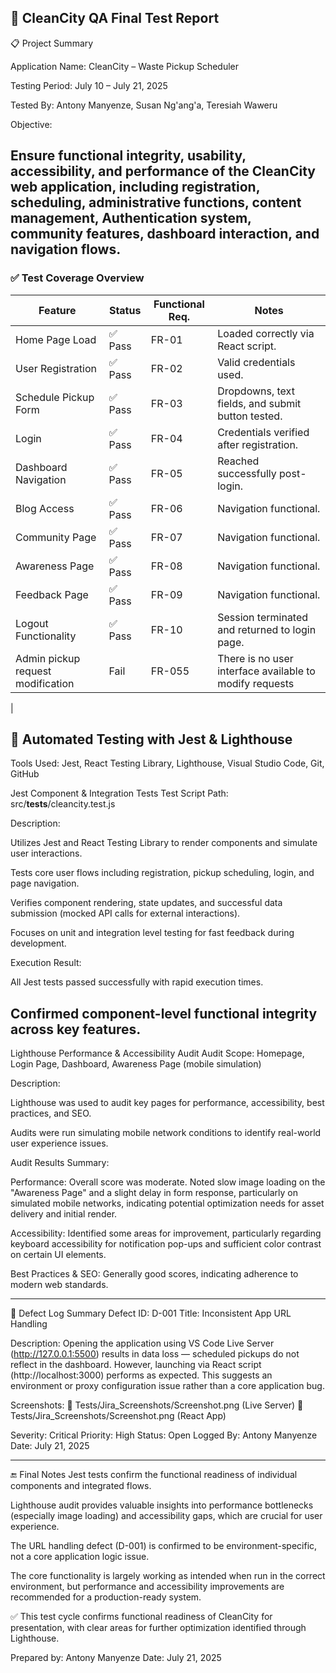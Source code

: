 🧪 CleanCity QA Final Test Report
---
📋 Project Summary

Application Name: CleanCity – Waste Pickup Scheduler<br>

Testing Period: July 10 – July 21, 2025 <br>

Tested By: Antony Manyenze, Susan Ng'ang'a, Teresiah Waweru

Objective:

Ensure functional integrity, usability, accessibility, and performance of the CleanCity web application, including registration, scheduling, administrative functions, content management, Authentication system, community features, dashboard interaction, and navigation flows.
---
### ✅ Test Coverage Overview
| Feature              | Status | Functional Req. | Notes                                             |
| -------------------- | ------ | -------------- | ------------------------------------------------- |
| Home Page Load       | ✅ Pass | FR-01       | Loaded correctly via React script.                |
| User Registration    | ✅ Pass | FR-02          | Valid credentials used.                           |
| Schedule Pickup Form | ✅ Pass | FR-03          | Dropdowns, text fields, and submit button tested. |
| Login                | ✅ Pass | FR-04          | Credentials verified after registration.          |
| Dashboard Navigation | ✅ Pass | FR-05          | Reached successfully post-login.                  |
| Blog Access         | ✅ Pass | FR-06          | Navigation functional.                            |
| Community Page      | ✅ Pass | FR-07          | Navigation functional.                            |
| Awareness Page      | ✅ Pass | FR-08          | Navigation functional.                            |
| Feedback Page       | ✅ Pass | FR-09          | Navigation functional.                            |
| Logout Functionality | ✅ Pass | FR-10          | Session terminated and returned to login page.    |
| Admin pickup request modification| Fail | FR-055 | There is no user interface available to modify requests|
|

🧪 Automated Testing with Jest & Lighthouse
---
Tools Used: Jest, React Testing Library, Lighthouse, Visual Studio Code, Git, GitHub

Jest Component & Integration Tests
Test Script Path: src/__tests__/cleancity.test.js

Description:

Utilizes Jest and React Testing Library to render components and simulate user interactions.

Tests core user flows including registration, pickup scheduling, login, and page navigation.

Verifies component rendering, state updates, and successful data submission (mocked API calls for external interactions).

Focuses on unit and integration level testing for fast feedback during development.

Execution Result:

All Jest tests passed successfully with rapid execution times.

Confirmed component-level functional integrity across key features.
---

Lighthouse Performance & Accessibility Audit
Audit Scope: Homepage, Login Page, Dashboard, Awareness Page (mobile simulation)

Description:

Lighthouse was used to audit key pages for performance, accessibility, best practices, and SEO.

Audits were run simulating mobile network conditions to identify real-world user experience issues.

Audit Results Summary:

Performance: Overall score was moderate. Noted slow image loading on the "Awareness Page" and a slight delay in form response, particularly on simulated mobile networks, indicating potential optimization needs for asset delivery and initial render.

Accessibility: Identified some areas for improvement, particularly regarding keyboard accessibility for notification pop-ups and sufficient color contrast on certain UI elements.

Best Practices & SEO: Generally good scores, indicating adherence to modern web standards.

---

📂 Defect Log Summary
Defect ID: D-001
Title: Inconsistent App URL Handling

Description:
Opening the application using VS Code Live Server (http://127.0.0.1:5500) results in data loss — scheduled pickups do not reflect in the dashboard. However, launching via React script (http://localhost:3000) performs as expected. This suggests an environment or proxy configuration issue rather than a core application bug.

Screenshots:
📎 Tests/Jira_Screenshots/Screenshot.png (Live Server)
📎 Tests/Jira_Screenshots/Screenshot.png (React App)

Severity: Critical
Priority: High
Status: Open
Logged By: Antony Manyenze
Date: July 21, 2025

---
🔚 Final Notes
Jest tests confirm the functional readiness of individual components and integrated flows.

Lighthouse audit provides valuable insights into performance bottlenecks (especially image loading) and accessibility gaps, which are crucial for user experience.

The URL handling defect (D-001) is confirmed to be environment-specific, not a core application logic issue.

The core functionality is largely working as intended when run in the correct environment, but performance and accessibility improvements are recommended for a production-ready system.

✅ This test cycle confirms functional readiness of CleanCity for presentation, with clear areas for further optimization identified through Lighthouse.

Prepared by: Antony Manyenze
Date: July 21, 2025
